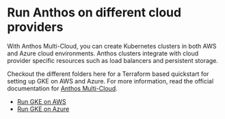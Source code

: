 # Run Anthos on different cloud providers

With Anthos Multi-Cloud, you can create Kubernetes clusters in both AWS and Azure cloud environments. Anthos clusters integrate with cloud provider specific resources such as load balancers and persistent storage. 

Checkout the different folders here for a Terraform based quickstart for setting up GKE on AWS and Azure. For more information, read the official documentation for [Anthos Multi-Cloud](https://cloud.google.com/anthos/clusters/docs/multi-cloud).

- [Run GKE on AWS](/anthos-multi-cloud/AWS)
- [Run GKE on Azure](/anthos-multi-cloud/Azure) 
